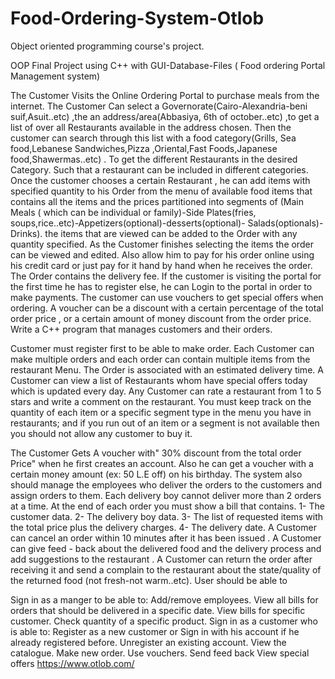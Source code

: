 # Food-Ordering-System-Otlob
Object oriented programming course's project.

OOP Final Project using C++ with GUI-Database-Files ( Food ordering Portal Management system)

The Customer Visits the Online Ordering Portal to purchase meals from the internet. The Customer Can select a Governorate(Cairo-Alexandria-beni suif,Asuit..etc) ,the an address/area(Abbasiya, 6th of october..etc) ,to get a list of over all Restaurants available in the address chosen. Then the customer can search through this list with a food category(Grills, Sea food,Lebanese Sandwiches,Pizza ,Oriental,Fast Foods,Japanese food,Shawermas..etc) . To get the different Restaurants in the desired Category. Such that a restaurant can be included in different categories. Once the customer chooses a certain Restaurant , he can add items with specified quantity to his Order from the menu of available food items that contains all the items and the prices partitioned into segments of (Main Meals ( which can be individual or family)-Side Plates(fries, soups,rice..etc)-Appetizers(optional)-desserts(optional)- Salads(optionals)-Drinks). the items that are viewed can be added to the Order with any quantity specified. As the Customer finishes selecting the items the order can be viewed and edited. Also allow him to pay for his order online using his credit card or just pay for it hand by hand when he receives the order. The Order contains the delivery fee. If the customer is visiting the portal for the first time he has to register else, he can Login to the portal in order to make payments. The customer can use vouchers to get special offers when ordering. A voucher can be a discount with a certain percentage of the total order price , or a certain amount of money discount from the order price. Write a C++ program that manages customers and their orders.

Customer must register first to be able to make order.
Each Customer can make multiple orders and each order can contain multiple items from the restaurant Menu.
The Order is associated with an estimated delivery time.
A Customer can view a list of Restaurants whom have special offers today which is updated every day.
Any Customer can rate a restaurant from 1 to 5 stars and write a comment on the restaurant.
You must keep track on the quantity of each item or a specific segment type in the menu you have in restaurants; and if you run out of an item or a segment is not available then you should not allow any customer to buy it.

The Customer Gets A voucher with" 30% discount from the total order Price" when he first creates an account. Also he can get a voucher with a certain money amount (ex: 50 L.E off) on his birthday.
The system also should manage the employees who deliver the orders to the customers and assign orders to them. Each delivery boy cannot deliver more than 2 orders at a time. At the end of each order you must show a bill that contains. 1- The customer data. 2- The delivery boy data. 3- The list of requested items with the total price plus the delivery charges. 4- The delivery date. A Customer can cancel an order within 10 minutes after it has been issued . A Customer can give feed - back about the delivered food and the delivery process and add suggestions to the restaurant . A Customer can return the order after receiving it and send a complain to the restaurant about the state/quality of the returned food (not fresh-not warm..etc).
User should be able to

Sign in as a manger to be able to: Add/remove employees. View all bills for orders that should be delivered in a specific date. View bills for specific customer. Check quantity of a specific product.
Sign in as a customer who is able to: Register as a new customer or Sign in with his account if he already registered before. Unregister an existing account. View the catalogue. Make new order. Use vouchers. Send feed back View special offers https://www.otlob.com/

